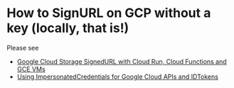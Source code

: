 # How to SignURL on GCP without a key (locally, that is!)

Please see

- [Google Cloud Storage SignedURL with Cloud Run, Cloud Functions and GCE VMs](https://github.com/salrashid123/gcs_signedurl)
- [Using ImpersonatedCredentials for Google Cloud APIs and IDTokens](https://github.com/salrashid123/gcp_impersonated_credentials)

